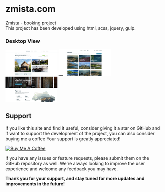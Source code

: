 # zmista.com
Zmista - booking project </br>
This project has been developed using html, scss, jquery, gulp.

### Desktop View
<img src="app/img/screen.png" width="33%">
<img src="app/img/screen_2.png" width="33%">
<img src="app/img/screen_3.png" width="33%">

## Support
If you like this site and find it useful, consider giving it a star on GitHub and if want to support the development of the project, you can also consider buying me a coffee Your support is greatly appreciated!

<a href="https://ko-fi.com/0v3nb1rd" target="_blank"><img src="https://storage.ko-fi.com/cdn/brandasset/kofi_button_blue.png?_gl=1*2ohbyw*_ga*MTYxODk5ODg5OS4xNjc5Njk2NDUx*_ga_M13FZ7VQ2C*MTY4MDYwNDg3Ni4zLjEuMTY4MDYwNTAzMS4yMS4wLjA." alt="Buy Me A Coffee" style="width: 280px !important"></a>

If you have any issues or feature requests, please submit them on the GitHub repository as well. We're always looking to improve the user experience and welcome any feedback you may have.


**Thank you for your support, and stay tuned for more updates and improvements in the future!**
